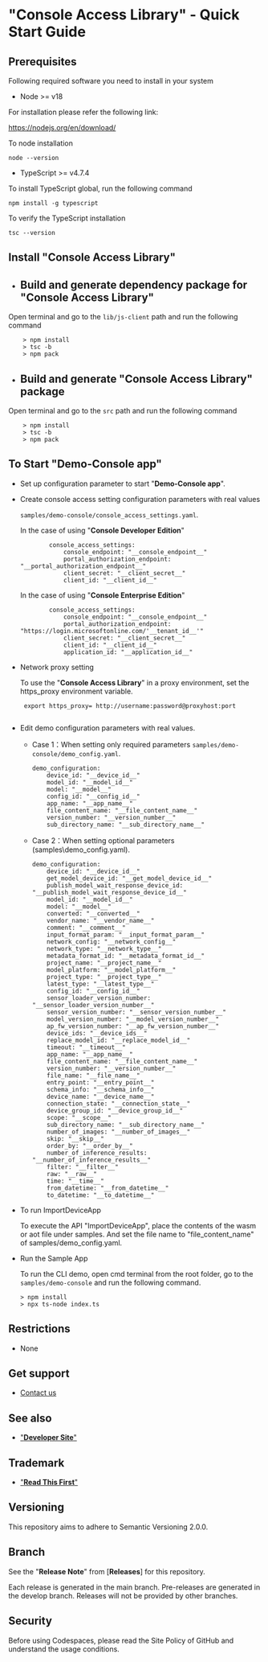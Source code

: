 # **"Console Access Library" - Quick Start Guide**

## Prerequisites
Following required software you need to install in your system

- Node >= v18

For installation please refer the following link:

https://nodejs.org/en/download/

To node installation
 ```
 node --version
 ```

- TypeScript >= v4.7.4

To install TypeScript global, run the following command
```
npm install -g typescript
```

To verify the TypeScript installation
 ```
 tsc --version
 ```
 
## Install "**Console Access Library**"

- ## Build and generate dependency package for "**Console Access Library**"

 Open terminal and go to the `lib/js-client` path and run the following command

```
    > npm install
    > tsc -b
    > npm pack

```

- ## Build and generate "**Console Access Library**" package

 Open terminal and go to the `src` path and run the following command

```
    > npm install
    > tsc -b
    > npm pack

```

## To Start "**Demo-Console app**"

-  Set up configuration parameter to start "**Demo-Console app**".

* Create console access setting configuration parameters with real values

    `samples/demo-console/console_access_settings.yaml`.

    In the case of using "**Console Developer Edition**"

    ```
            console_access_settings:
                console_endpoint: "__console_endpoint__"
                portal_authorization_endpoint: "__portal_authorization_endpoint__"
                client_secret: "__client_secret__"
                client_id: "__client_id__"
    ```
    In the case of using "**Console Enterprise Edition**"
    ```
            console_access_settings:
                console_endpoint: "__console_endpoint__"
                portal_authorization_endpoint: "https://login.microsoftonline.com/'__tenant_id__'"
                client_secret: "__client_secret__"
                client_id: "__client_id__"
                application_id: "__application_id__"
    ```

* Network proxy setting

    To use the "**Console Access Library**" in a proxy environment, set the https_proxy environment variable.
    ```
     export https_proxy= http://username:password@proxyhost:port
     
    ```

* Edit demo configuration parameters with real values.
    
    * Case 1：When setting only required parameters
        `samples/demo-console/demo_config.yaml`.
        ```
        demo_configuration:
            device_id: "__device_id__"
            model_id: "__model_id__"
            model: "__model__"
            config_id: "__config_id__"
            app_name: "__app_name__"
            file_content_name: "__file_content_name__"
            version_number: "__version_number__"
            sub_directory_name: "__sub_directory_name__"
        ```
    * Case 2：When setting optional parameters
        (samples\demo_config.yaml).
        ```
        demo_configuration:
            device_id: "__device_id__"
            get_model_device_id: "__get_model_device_id__"
            publish_model_wait_response_device_id: "__publish_model_wait_response_device_id__"
            model_id: "__model_id__"
            model: "__model__"
            converted: "__converted__"
            vendor_name: "__vendor_name__"
            comment: "__comment__"
            input_format_param: "__input_format_param__"
            network_config: "__network_config__"
            network_type: "__network_type__"
            metadata_format_id: "__metadata_format_id__"
            project_name: "__project_name__"
            model_platform: "__model_platform__"
            project_type: "__project_type__"
            latest_type: "__latest_type__"
            config_id: "__config_id__"
            sensor_loader_version_number: "__sensor_loader_version_number__"
            sensor_version_number: "__sensor_version_number__"
            model_version_number: "__model_version_number__"
            ap_fw_version_number: "__ap_fw_version_number__"
            device_ids: "__device_ids__"
            replace_model_id: "__replace_model_id__"
            timeout: "__timeout__"
            app_name: "__app_name__"
            file_content_name: "__file_content_name__"
            version_number: "__version_number__"
            file_name: "__file_name__"
            entry_point: "__entry_point__"
            schema_info: "__schema_info__"
            device_name: "__device_name__"
            connection_state: "__connection_state__"
            device_group_id: "__device_group_id__"
            scope: "__scope__"
            sub_directory_name: "__sub_directory_name__"
            number_of_images: "__number_of_images__"
            skip: "__skip__"
            order_by: "__order_by__"
            number_of_inference_results: "__number_of_inference_results__"
            filter: "__filter__"
            raw: "__raw__"
            time: "__time__"
            from_datetime: "__from_datetime__"
            to_datetime: "__to_datetime__"
        ```    

-  To run ImportDeviceApp

    To execute the API "ImportDeviceApp", place the contents of the wasm or aot file under samples.
    And set the file name to "file_content_name" of samples/demo_config.yaml.

-  Run the Sample App

    To run the CLI demo, open cmd terminal from the root folder, go to the `samples/demo-console` and run the following command.
   
    ```
    > npm install
    > npx ts-node index.ts 

    ```
    
## Restrictions
- None

## Get support
- [Contact us](https://developer.aitrios.sony-semicon.com/en/edge-ai-sensing/contact-us/)

## See also
- ["**Developer Site**"](https://developer.aitrios.sony-semicon.com/en/edge-ai-sensing/)

## Trademark
- ["**Read This First**"](https://developer.aitrios.sony-semicon.com/en/edge-ai-sensing/documents/read-this-first/)

## Versioning

This repository aims to adhere to Semantic Versioning 2.0.0.

## Branch

See the "**Release Note**" from [**Releases**] for this repository.

Each release is generated in the main branch. Pre-releases are generated in the develop branch. Releases will not be provided by other branches.

## Security
Before using Codespaces, please read the Site Policy of GitHub and understand the usage conditions. 

